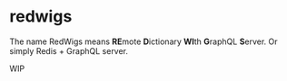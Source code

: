 # redwigs
The name RedWigs means **RE**mote **D**ictionary **WI**th **G**raphQL **S**erver. Or simply Redis + GraphQL server.

WIP
